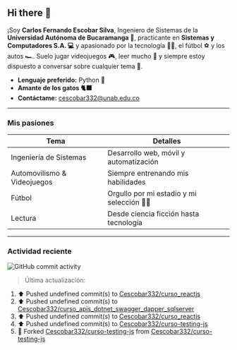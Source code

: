 ## Hi there  👋

¡Soy **Carlos Fernando Escobar Silva**, Ingeniero de Sistemas de la **Universidad Autónoma de Bucaramanga 📝**, practicante en **Sistemas y Computadores S.A. 💻** y apasionado por la tecnología 🧑‍💻, el fútbol ⚽ y los autos 🏎️. Suelo jugar videojuegos 🎮, leer mucho 📖 y siempre estoy dispuesto a conversar sobre cualquier tema 💬.

-  **Lenguaje preferido:** Python 🐍
-  **Amante de los gatos 🐈‍⬛** 
-  **Contáctame:** [cescobar332@unab.edu.co](mailto:cescobar332@unab.edu.co)

---

###  Mis pasiones

| Tema | Detalles |
|------|----------|
|  Ingeniería de Sistemas | Desarrollo web, móvil y automatización |
|  Automovilismo & Videojuegos | Siempre entrenando mis habilidades |
|  Fútbol | Orgullo por mi estadio y mi selección 💛💚|
|  Lectura | Desde ciencia ficción hasta tecnología |

---

###  Actividad reciente
![GitHub commit activity](https://img.shields.io/github/commit-activity/t/Cescobar332/Cescobar332)

> Última actualización: <!--RECENT_ACTIVITY:last_update-->

<!--RECENT_ACTIVITY:start-->
1. ⬆️ Pushed undefined commit(s) to [Cescobar332/curso_reactjs](https://github.com/Cescobar332/curso_reactjs)<br>
2. ⬆️ Pushed undefined commit(s) to [Cescobar332/curso_apis_dotnet_swagger_dapper_sqlserver](https://github.com/Cescobar332/curso_apis_dotnet_swagger_dapper_sqlserver)<br>
3. ⬆️ Pushed undefined commit(s) to [Cescobar332/curso_reactjs](https://github.com/Cescobar332/curso_reactjs)<br>
4. ⬆️ Pushed undefined commit(s) to [Cescobar332/curso-testing-js](https://github.com/Cescobar332/curso-testing-js)<br>
5. 🔱 Forked [Cescobar332/curso-testing-js](https://github.com/Cescobar332/curso-testing-js) from [Cescobar332/curso-testing-js](https://github.com/Cescobar332/curso-testing-js)<br>
<!--RECENT_ACTIVITY:end-->
